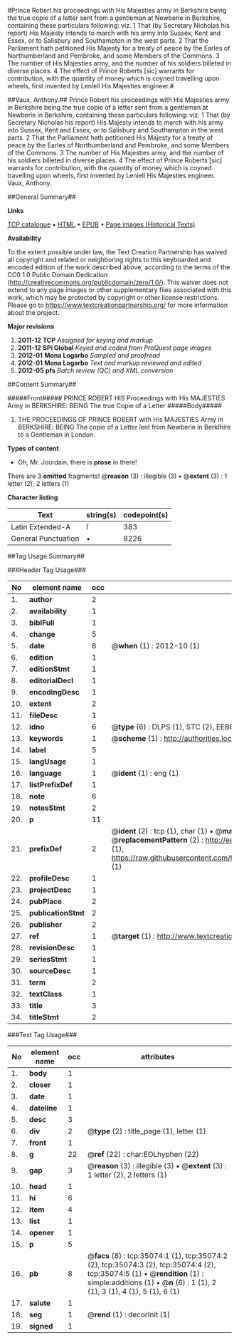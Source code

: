 #Prince Robert his proceedings with His Majesties army in Berkshire being the true copie of a letter sent from a gentleman at Newberie in Berkshire, containing these particulars following: viz. 1 That (by Secretary Nicholas his report) His Majesty intends to march with his army into Sussex, Kent and Essex, or to Salisbury and Southampton in the west parts. 2 That the Parliament hath petitioned His Majesty for a treaty of peace by the Earles of Northumberland and Pembroke, and some Members of the Commons. 3 The number of His Majesties army, and the number of his soldiers billeted in diverse places. 4 The effect of Prince Roberts [sic] warrants for contribution, with the quantity of money which is coyned travelling upon wheels, first invented by Leniell His Majesties engineer.#

##Vaux, Anthony.##
Prince Robert his proceedings with His Majesties army in Berkshire being the true copie of a letter sent from a gentleman at Newberie in Berkshire, containing these particulars following: viz. 1 That (by Secretary Nicholas his report) His Majesty intends to march with his army into Sussex, Kent and Essex, or to Salisbury and Southampton in the west parts. 2 That the Parliament hath petitioned His Majesty for a treaty of peace by the Earles of Northumberland and Pembroke, and some Members of the Commons. 3 The number of His Majesties army, and the number of his soldiers billeted in diverse places. 4 The effect of Prince Roberts [sic] warrants for contribution, with the quantity of money which is coyned travelling upon wheels, first invented by Leniell His Majesties engineer.
Vaux, Anthony.

##General Summary##

**Links**

[TCP catalogue](http://www.ota.ox.ac.uk/tcp/)  • 
[HTML](http://tei.it.ox.ac.uk/tcp/Texts-HTML/free/A55/A55886.html)  • 
[EPUB](http://tei.it.ox.ac.uk/tcp/Texts-EPUB/free/A55/A55886.epub) • 
[Page images (Historical Texts)](https://historicaltexts.jisc.ac.uk/eebo-99830621e)

**Availability**

To the extent possible under law, the Text Creation Partnership has waived all copyright and related or neighboring rights to this keyboarded and encoded edition of the work described above, according to the terms of the CC0 1.0 Public Domain Dedication (http://creativecommons.org/publicdomain/zero/1.0/). This waiver does not extend to any page images or other supplementary files associated with this work, which may be protected by copyright or other license restrictions. Please go to https://www.textcreationpartnership.org/ for more information about the project.

**Major revisions**

1. __2011-12__ __TCP__ *Assigned for keying and markup*
1. __2011-12__ __SPi Global__ *Keyed and coded from ProQuest page images*
1. __2012-01__ __Mona Logarbo__ *Sampled and proofread*
1. __2012-01__ __Mona Logarbo__ *Text and markup reviewed and edited*
1. __2012-05__ __pfs__ *Batch review (QC) and XML conversion*

##Content Summary##

#####Front#####
PRINCE ROBERT HIS Proceedings with His MAJESTIES Army in BERKSHIRE: BEING The true Copie of a Letter
#####Body#####

1. THE PROCEEDINGS OF PRINCE ROBERT with His MAJESTIES Army in BERKSHIRE: BEING The copie of a Letter ſent from Newberie in Berkſhire to a Gentleman in London.

**Types of content**

  * Oh, Mr. Jourdain, there is **prose** in there!

There are 3 **omitted** fragments! 
 @__reason__ (3) : illegible (3)  •  @__extent__ (3) : 1 letter (2), 2 letters (1)

**Character listing**


|Text|string(s)|codepoint(s)|
|---|---|---|
|Latin Extended-A|ſ|383|
|General Punctuation|•|8226|

##Tag Usage Summary##

###Header Tag Usage###

|No|element name|occ|attributes|
|---|---|---|---|
|1.|__author__|2||
|2.|__availability__|1||
|3.|__biblFull__|1||
|4.|__change__|5||
|5.|__date__|8| @__when__ (1) : 2012-10 (1)|
|6.|__edition__|1||
|7.|__editionStmt__|1||
|8.|__editorialDecl__|1||
|9.|__encodingDesc__|1||
|10.|__extent__|2||
|11.|__fileDesc__|1||
|12.|__idno__|6| @__type__ (6) : DLPS (1), STC (2), EEBO-CITATION (1), PROQUEST (1), VID (1)|
|13.|__keywords__|1| @__scheme__ (1) : http://authorities.loc.gov/ (1)|
|14.|__label__|5||
|15.|__langUsage__|1||
|16.|__language__|1| @__ident__ (1) : eng (1)|
|17.|__listPrefixDef__|1||
|18.|__note__|6||
|19.|__notesStmt__|2||
|20.|__p__|11||
|21.|__prefixDef__|2| @__ident__ (2) : tcp (1), char (1)  •  @__matchPattern__ (2) : ([0-9\-]+):([0-9IVX]+) (1), (.+) (1)  •  @__replacementPattern__ (2) : http://eebo.chadwyck.com/downloadtiff?vid=$1&page=$2 (1), https://raw.githubusercontent.com/textcreationpartnership/Texts/master/tcpchars.xml#$1 (1)|
|22.|__profileDesc__|1||
|23.|__projectDesc__|1||
|24.|__pubPlace__|2||
|25.|__publicationStmt__|2||
|26.|__publisher__|2||
|27.|__ref__|1| @__target__ (1) : http://www.textcreationpartnership.org/docs/. (1)|
|28.|__revisionDesc__|1||
|29.|__seriesStmt__|1||
|30.|__sourceDesc__|1||
|31.|__term__|2||
|32.|__textClass__|1||
|33.|__title__|3||
|34.|__titleStmt__|2||


###Text Tag Usage###

|No|element name|occ|attributes|
|---|---|---|---|
|1.|__body__|1||
|2.|__closer__|1||
|3.|__date__|1||
|4.|__dateline__|1||
|5.|__desc__|3||
|6.|__div__|2| @__type__ (2) : title_page (1), letter (1)|
|7.|__front__|1||
|8.|__g__|22| @__ref__ (22) : char:EOLhyphen (22)|
|9.|__gap__|3| @__reason__ (3) : illegible (3)  •  @__extent__ (3) : 1 letter (2), 2 letters (1)|
|10.|__head__|1||
|11.|__hi__|6||
|12.|__item__|4||
|13.|__list__|1||
|14.|__opener__|1||
|15.|__p__|5||
|16.|__pb__|8| @__facs__ (8) : tcp:35074:1 (1), tcp:35074:2 (2), tcp:35074:3 (2), tcp:35074:4 (2), tcp:35074:5 (1)  •  @__rendition__ (1) : simple:additions (1)  •  @__n__ (6) : 1 (1), 2 (1), 3 (1), 4 (1), 5 (1), 6 (1)|
|17.|__salute__|1||
|18.|__seg__|1| @__rend__ (1) : decorInit (1)|
|19.|__signed__|1||
